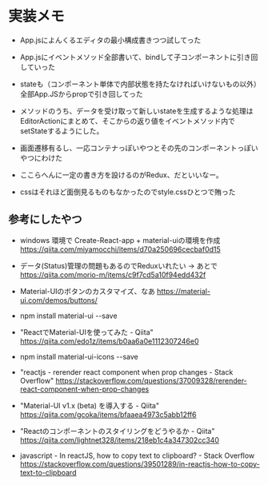 # 実装メモ

* App.jsによんくるエディタの最小構成書きつつ試してった

* App.jsにイベントメソッド全部書いて、bindして子コンポーネントに引き回していった

* stateも（コンポーネント単体で内部状態を持たなければいけないもの以外）全部App.JSからpropで引き回してった

* メソッドのうち、データを受け取って新しいstateを生成するような処理はEditorActionにまとめて、そこからの返り値をイベントメソッド内でsetStateするようにした。

* 画面遷移有るし、一応コンテナっぽいやつとその先のコンポーネントっぽいやつにわけた

* ここらへんに一定の書き方を設けるのがRedux、だといいなー。

* cssはそれほど面倒見るものもなかったのでstyle.cssひとつで賄った


## 参考にしたやつ

* windows 環境で Create-React-app + material-uiの環境を作成
https://qiita.com/miyamocchi/items/d70a250696cecbaf0d15

* データ(Status)管理の問題もあるのでReduxいれたい → あとで
https://qiita.com/morio-m/items/c9f7cd5a10f94edd432f

* Material-UIのボタンのカスタマイズ、なあ
https://material-ui.com/demos/buttons/

* npm install material-ui --save

* "ReactでMaterial-UIを使ってみた - Qiita"
https://qiita.com/edo1z/items/b0aa6a0e1112307246e0

* npm install material-ui-icons --save

* "reactjs - rerender react component when prop changes - Stack Overflow" https://stackoverflow.com/questions/37009328/rerender-react-component-when-prop-changes

* "Material-UI v1.x (beta) を導入する - Qiita"
https://qiita.com/gcoka/items/bfaaea4973c5abb12ff6

* "Reactのコンポーネントのスタイリングをどうやるか - Qiita"
https://qiita.com/lightnet328/items/218eb1c4a347302cc340

* javascript - In reactJS, how to copy text to clipboard? - Stack Overflow
https://stackoverflow.com/questions/39501289/in-reactjs-how-to-copy-text-to-clipboard

